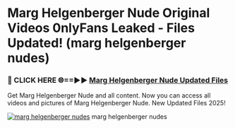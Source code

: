 # Marg Helgenberger Nude Original Videos 0nlyFans Leaked - Files Updated! (marg helgenberger nudes)

<h3>🔴 CLICK HERE 🌐==►► <a href="https://tinyurl.com/2p9ay9w9" rel="nofollow">Marg Helgenberger Nude Updated Files</a></h3>

Get Marg Helgenberger Nude and all content. Now you can access all videos and pictures of Marg Helgenberger Nude. New Updated Files 2025!

[![marg helgenberger nudes](https://i.imgur.com/KQgVmj3.gif)](https://tinyurl.com/2p9ay9w9)
marg helgenberger nudes